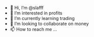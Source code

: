 - 👋 Hi, I’m @slafff
- 👀 I’m interested in profits
- 🌱 I’m currently learning trading
- 💞️ I’m looking to collaborate on money
- 📫 How to reach me ...

<!---
slafff/slafff is a ✨ special ✨ repository because its `README.md` (this file) appears on your GitHub profile.
You can click the Preview link to take a look at your changes.
--->
